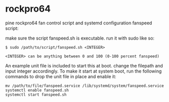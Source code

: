 # rockpro64
pine rockpro64 fan control script and systemd configuration
fanspeed script:

make sure the script fanspeed.sh is executable. run it with sudo like so:

	$ sudo /path/to/script/fanspeed.sh <INTEGER>

	<INTEGER> can be anything between 0 and 100 (0-100 percent fanspeed)

An example unit file is included to start this at boot. change the filepath and input integer accordingly.
To make it start at system boot, run the following commands to drop the unit file in place and enable it:

	mv /path/to/file/fanspeed.service /lib/systemd/system/fanspeed.service
	systemctl enable fanspeed.sh
	systemctl start fanspeed.sh

